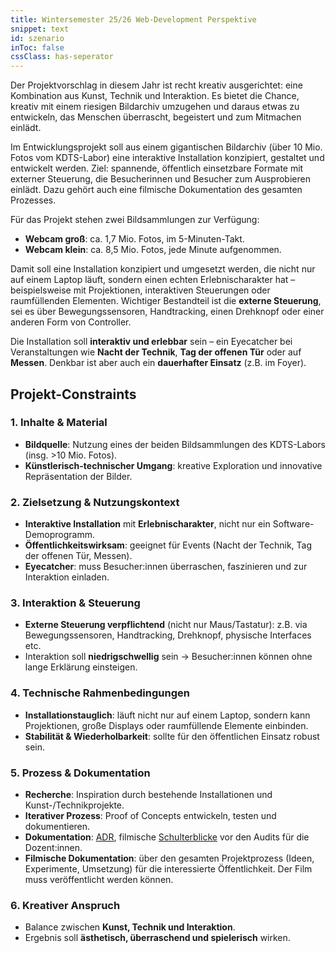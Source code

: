 ```yaml
---
title: Wintersemester 25/26 Web-Development Perspektive
snippet: text
id: szenario
inToc: false
cssClass: has-seperator
---
```


<div class="medium-hero">Der Projektvorschlag in diesem Jahr ist recht kreativ ausgerichtet: eine Kombination aus Kunst, Technik und Interaktion. Es bietet die Chance, kreativ mit einem riesigen Bildarchiv umzugehen und daraus etwas zu entwickeln, das Menschen überrascht, begeistert und zum Mitmachen einlädt.</div>


Im Entwicklungsprojekt soll aus einem gigantischen Bildarchiv (über 10 Mio. Fotos vom KDTS-Labor) eine interaktive Installation konzipiert, gestaltet und entwickelt werden. Ziel: spannende, öffentlich einsetzbare Formate mit externer Steuerung, die Besucherinnen und Besucher zum Ausprobieren einlädt. Dazu gehört auch eine filmische Dokumentation des gesamten Prozesses.



Für das Projekt stehen zwei Bildsammlungen zur Verfügung:

* **Webcam groß**: ca. 1,7 Mio. Fotos, im 5-Minuten-Takt.
* **Webcam klein**: ca. 8,5 Mio. Fotos, jede Minute aufgenommen.

Damit soll eine Installation konzipiert und umgesetzt werden, die nicht nur auf einem Laptop läuft, sondern einen echten Erlebnischarakter hat – beispielsweise mit Projektionen, interaktiven Steuerungen oder raumfüllenden Elementen. Wichtiger Bestandteil ist die **externe Steuerung**, sei es über Bewegungssensoren, Handtracking, einen Drehknopf oder einer anderen Form von Controller.

Die Installation soll **interaktiv und erlebbar** sein – ein Eyecatcher bei Veranstaltungen wie **Nacht der Technik**, **Tag der offenen Tür** oder auf **Messen**. Denkbar ist aber auch ein **dauerhafter Einsatz** (z.B. im Foyer).


## Projekt-Constraints

### 1. Inhalte & Material

* **Bildquelle**: Nutzung eines der beiden Bildsammlungen des KDTS-Labors (insg. >10 Mio. Fotos).
* **Künstlerisch-technischer Umgang**: kreative Exploration und innovative Repräsentation der Bilder.

### 2. Zielsetzung & Nutzungskontext

* **Interaktive Installation** mit **Erlebnischarakter**, nicht nur ein Software-Demoprogramm.
* **Öffentlichkeitswirksam**: geeignet für Events (Nacht der Technik, Tag der offenen Tür, Messen).
* **Eyecatcher**: muss Besucher:innen überraschen, faszinieren und zur Interaktion einladen.

### 3. Interaktion & Steuerung

* **Externe Steuerung verpflichtend** (nicht nur Maus/Tastatur): z.B. via Bewegungssensoren, Handtracking, Drehknopf, physische Interfaces etc.
* Interaktion soll **niedrigschwellig** sein → Besucher:innen können ohne lange Erklärung einsteigen.

### 4. Technische Rahmenbedingungen

* **Installationstauglich**: läuft nicht nur auf einem Laptop, sondern kann Projektionen, große Displays oder raumfüllende Elemente einbinden.
* **Stabilität & Wiederholbarkeit**: sollte für den öffentlichen Einsatz robust sein.

### 5. Prozess & Dokumentation

* **Recherche**: Inspiration durch bestehende Installationen und Kunst-/Technikprojekte.
* **Iterativer Prozess**: Proof of Concepts entwickeln, testen und dokumentieren.
* **Dokumentation**: [ADR](/helper/#adr), filmische [Schulterblicke](/helper/#schulterblick) vor den Audits für die Dozent:innen.
* **Filmische Dokumentation**: über den gesamten Projektprozess (Ideen, Experimente, Umsetzung) für die interessierte Öffentlichkeit. Der Film muss veröffentlicht werden können. 

### 6. Kreativer Anspruch

* Balance zwischen **Kunst, Technik und Interaktion**.
* Ergebnis soll **ästhetisch, überraschend und spielerisch** wirken.



